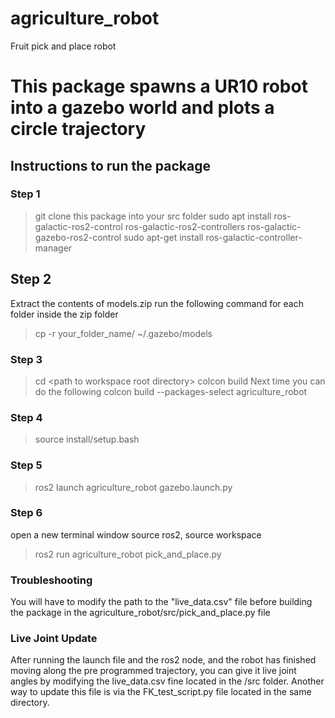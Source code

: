 # agriculture_robot
Fruit pick and place robot

# This package spawns a UR10 robot into a gazebo world and plots a circle trajectory

## Instructions to run the package

### Step 1
>git clone this package into your src folder 
>sudo apt install ros-galactic-ros2-control ros-galactic-ros2-controllers ros-galactic-gazebo-ros2-control
>sudo apt-get install ros-galactic-controller-manager

## Step 2
Extract the contents of models.zip 
run the following command for each folder inside the zip folder
> cp -r your_folder_name/ ~/.gazebo/models

### Step 3
>cd \<path to workspace root directory\>
>colcon build
Next time you can do the following
>colcon build --packages-select agriculture_robot

### Step 4
>source install/setup.bash

### Step 5
>ros2 launch agriculture_robot gazebo.launch.py

### Step 6
open a new terminal window source ros2, source workspace
>ros2 run agriculture_robot pick_and_place.py

### Troubleshooting
You will have to modify the path to the "live_data.csv" file before building the package in the agriculture_robot/src/pick_and_place.py file 

### Live Joint Update
After running the launch file and the ros2 node, and the robot has finished moving along the pre programmed trajectory, you can give it live joint angles by modifying the live_data.csv fine located in the /src folder. Another way to update this file is via the FK_test_script.py file located in the same directory. 



